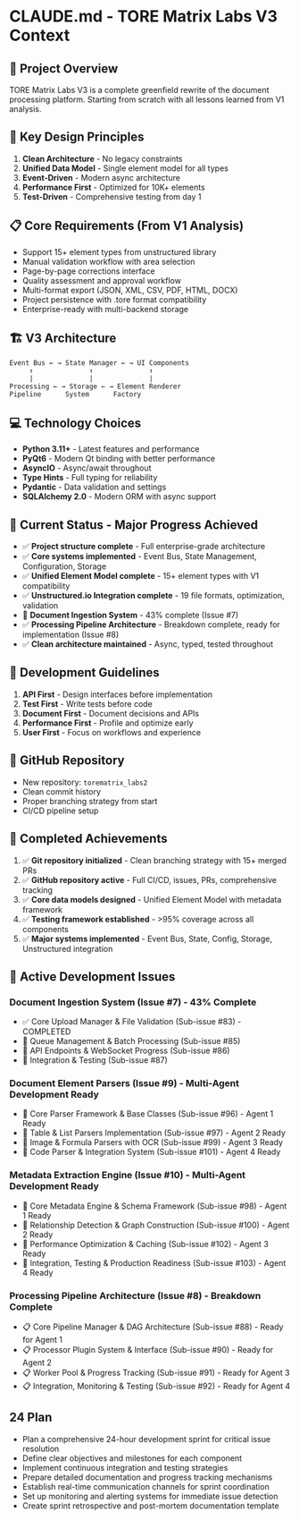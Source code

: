 # CLAUDE.md - TORE Matrix Labs V3 Context

## 🚀 Project Overview
TORE Matrix Labs V3 is a complete greenfield rewrite of the document processing platform. Starting from scratch with all lessons learned from V1 analysis.

## 🎯 Key Design Principles
1. **Clean Architecture** - No legacy constraints
2. **Unified Data Model** - Single element model for all types
3. **Event-Driven** - Modern async architecture
4. **Performance First** - Optimized for 10K+ elements
5. **Test-Driven** - Comprehensive testing from day 1

## 📋 Core Requirements (From V1 Analysis)
- Support 15+ element types from unstructured library
- Manual validation workflow with area selection
- Page-by-page corrections interface
- Quality assessment and approval workflow
- Multi-format export (JSON, XML, CSV, PDF, HTML, DOCX)
- Project persistence with .tore format compatibility
- Enterprise-ready with multi-backend storage

## 🏗️ V3 Architecture
```
Event Bus ← → State Manager ← → UI Components
     ↑              ↑              ↑
     |              |              |
Processing ← → Storage ← → Element Renderer
Pipeline      System      Factory
```

## 💻 Technology Choices
- **Python 3.11+** - Latest features and performance
- **PyQt6** - Modern Qt binding with better performance
- **AsyncIO** - Async/await throughout
- **Type Hints** - Full typing for reliability
- **Pydantic** - Data validation and settings
- **SQLAlchemy 2.0** - Modern ORM with async support

## 🚦 Current Status - Major Progress Achieved
- ✅ **Project structure complete** - Full enterprise-grade architecture
- ✅ **Core systems implemented** - Event Bus, State Management, Configuration, Storage
- ✅ **Unified Element Model complete** - 15+ element types with V1 compatibility
- ✅ **Unstructured.io Integration complete** - 19 file formats, optimization, validation
- 🚧 **Document Ingestion System** - 43% complete (Issue #7)
- ✅ **Processing Pipeline Architecture** - Breakdown complete, ready for implementation (Issue #8)
- ✅ **Clean architecture maintained** - Async, typed, tested throughout

## 📝 Development Guidelines
1. **API First** - Design interfaces before implementation
2. **Test First** - Write tests before code
3. **Document First** - Document decisions and APIs
4. **Performance First** - Profile and optimize early
5. **User First** - Focus on workflows and experience

## 🔗 GitHub Repository
- New repository: `torematrix_labs2`
- Clean commit history
- Proper branching strategy from start
- CI/CD pipeline setup

## 🎯 Completed Achievements
1. ✅ **Git repository initialized** - Clean branching strategy with 15+ merged PRs
2. ✅ **GitHub repository active** - Full CI/CD, issues, PRs, comprehensive tracking
3. ✅ **Core data models designed** - Unified Element Model with metadata framework
4. ✅ **Testing framework established** - >95% coverage across all components
5. ✅ **Major systems implemented** - Event Bus, State, Config, Storage, Unstructured integration

## 🎯 Active Development Issues

### Document Ingestion System (Issue #7) - 43% Complete
- ✅ Core Upload Manager & File Validation (Sub-issue #83) - COMPLETED
- 🚧 Queue Management & Batch Processing (Sub-issue #85)  
- 🚧 API Endpoints & WebSocket Progress (Sub-issue #86)
- 🚧 Integration & Testing (Sub-issue #87)

### Document Element Parsers (Issue #9) - Multi-Agent Development Ready
- 🚧 Core Parser Framework & Base Classes (Sub-issue #96) - Agent 1 Ready
- 🚧 Table & List Parsers Implementation (Sub-issue #97) - Agent 2 Ready  
- 🚧 Image & Formula Parsers with OCR (Sub-issue #99) - Agent 3 Ready
- 🚧 Code Parser & Integration System (Sub-issue #101) - Agent 4 Ready

### Metadata Extraction Engine (Issue #10) - Multi-Agent Development Ready
- 🚧 Core Metadata Engine & Schema Framework (Sub-issue #98) - Agent 1 Ready
- 🚧 Relationship Detection & Graph Construction (Sub-issue #100) - Agent 2 Ready
- 🚧 Performance Optimization & Caching (Sub-issue #102) - Agent 3 Ready
- 🚧 Integration, Testing & Production Readiness (Sub-issue #103) - Agent 4 Ready

### Processing Pipeline Architecture (Issue #8) - Breakdown Complete
- 📋 Core Pipeline Manager & DAG Architecture (Sub-issue #88) - Ready for Agent 1
- 📋 Processor Plugin System & Interface (Sub-issue #90) - Ready for Agent 2
- 📋 Worker Pool & Progress Tracking (Sub-issue #91) - Ready for Agent 3
- 📋 Integration, Monitoring & Testing (Sub-issue #92) - Ready for Agent 4

## 24 Plan
- Plan a comprehensive 24-hour development sprint for critical issue resolution
- Define clear objectives and milestones for each component
- Implement continuous integration and testing strategies
- Prepare detailed documentation and progress tracking mechanisms
- Establish real-time communication channels for sprint coordination
- Set up monitoring and alerting systems for immediate issue detection
- Create sprint retrospective and post-mortem documentation template